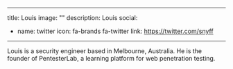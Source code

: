 
---
title: Louis
image: ""
description: Louis
social:

  - name: twitter
    icon: fa-brands fa-twitter
    link: https://twitter.com/snyff

---

Louis is a security engineer based in Melbourne, Australia. He is the founder of PentesterLab, a learning platform for web penetration testing.